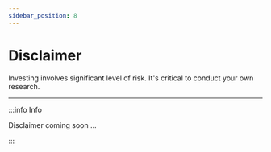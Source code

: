 ```yaml
---
sidebar_position: 8
---
```


# Disclaimer

Investing involves significant level of risk. It's critical to conduct your own research.

---

:::info Info

Disclaimer coming soon ...

:::